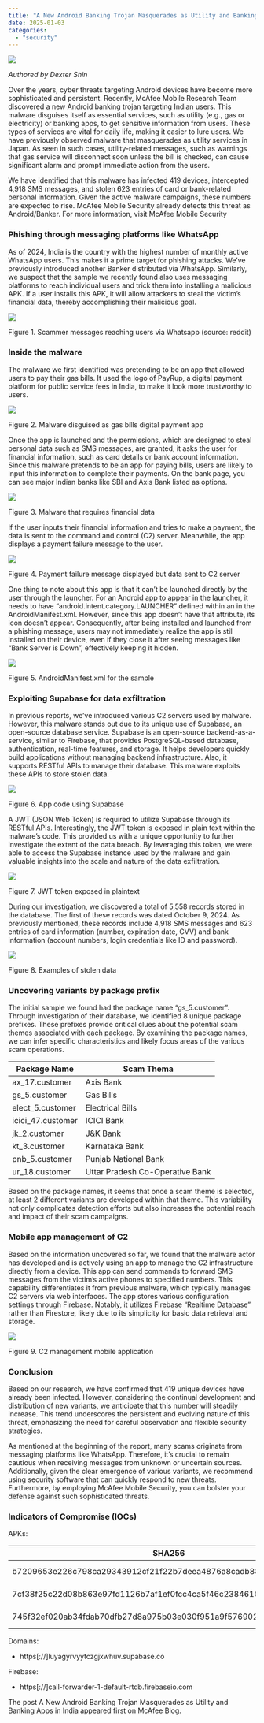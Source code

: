 ```yaml
---
title: "A New Android Banking Trojan Masquerades as Utility and Banking Apps in India"
date: 2025-01-03
categories: 
  - "security"
---
```


![](https://www.mcafee.com/blogs/wp-content/uploads/2023/06/300x200_Blog_030624.png)

_Authored by Dexter Shin_

Over the years, cyber threats targeting Android devices have become more sophisticated and persistent. Recently, McAfee Mobile Research Team discovered a new Android banking trojan targeting Indian users. This malware disguises itself as essential services, such as utility (e.g., gas or electricity) or banking apps, to get sensitive information from users. These types of services are vital for daily life, making it easier to lure users. We have previously observed malware that masquerades as utility services in Japan. As seen in such cases, utility-related messages, such as warnings that gas service will disconnect soon unless the bill is checked, can cause significant alarm and prompt immediate action from the users.

We have identified that this malware has infected 419 devices, intercepted 4,918 SMS messages, and stolen 623 entries of card or bank-related personal information. Given the active malware campaigns, these numbers are expected to rise. McAfee Mobile Security already detects this threat as Android/Banker. For more information, visit McAfee Mobile Security

### **Phishing through messaging platforms like WhatsApp**

As of 2024, India is the country with the highest number of monthly active WhatsApp users. This makes it a prime target for phishing attacks. We’ve previously introduced another Banker distributed via WhatsApp. Similarly, we suspect that the sample we recently found also uses messaging platforms to reach individual users and trick them into installing a malicious APK. If a user installs this APK, it will allow attackers to steal the victim’s financial data, thereby accomplishing their malicious goal.

![](https://www.mcafee.com/blogs/wp-content/uploads/2024/12/figure-1.jpg)

Figure 1. Scammer messages reaching users via Whatsapp (source: reddit)

### **Inside the malware**

The malware we first identified was pretending to be an app that allowed users to pay their gas bills. It used the logo of PayRup, a digital payment platform for public service fees in India, to make it look more trustworthy to users.

![](https://www.mcafee.com/blogs/wp-content/uploads/2024/12/figure-2.png)

Figure 2. Malware disguised as gas bills digital payment app

Once the app is launched and the permissions, which are designed to steal personal data such as SMS messages, are granted, it asks the user for financial information, such as card details or bank account information. Since this malware pretends to be an app for paying bills, users are likely to input this information to complete their payments. On the bank page, you can see major Indian banks like SBI and Axis Bank listed as options.

![](https://www.mcafee.com/blogs/wp-content/uploads/2024/12/figure-3.png)

Figure 3. Malware that requires financial data

If the user inputs their financial information and tries to make a payment, the data is sent to the command and control (C2) server. Meanwhile, the app displays a payment failure message to the user.

![](https://www.mcafee.com/blogs/wp-content/uploads/2024/12/figure-4.png)

Figure 4. Payment failure message displayed but data sent to C2 server

One thing to note about this app is that it can’t be launched directly by the user through the launcher. For an Android app to appear in the launcher, it needs to have “android.intent.category.LAUNCHER” defined within an <intent-filter> in the AndroidManifest.xml. However, since this app doesn’t have that attribute, its icon doesn’t appear. Consequently, after being installed and launched from a phishing message, users may not immediately realize the app is still installed on their device, even if they close it after seeing messages like “Bank Server is Down”, effectively keeping it hidden.

![](https://www.mcafee.com/blogs/wp-content/uploads/2024/12/figure-5.png)

Figure 5. AndroidManifest.xml for the sample

### **Exploiting Supabase for data exfiltration**

In previous reports, we’ve introduced various C2 servers used by malware. However, this malware stands out due to its unique use of Supabase, an open-source database service. Supabase is an open-source backend-as-a-service, similar to Firebase, that provides PostgreSQL-based database, authentication, real-time features, and storage. It helps developers quickly build applications without managing backend infrastructure. Also, it supports RESTful APIs to manage their database. This malware exploits these APIs to store stolen data.

![](https://www.mcafee.com/blogs/wp-content/uploads/2024/12/figure-6.png)

Figure 6. App code using Supabase

A JWT (JSON Web Token) is required to utilize Supabase through its RESTful APIs. Interestingly, the JWT token is exposed in plain text within the malware’s code. This provided us with a unique opportunity to further investigate the extent of the data breach. By leveraging this token, we were able to access the Supabase instance used by the malware and gain valuable insights into the scale and nature of the data exfiltration.

![](https://www.mcafee.com/blogs/wp-content/uploads/2024/12/figure-7.png)

Figure 7. JWT token exposed in plaintext

During our investigation, we discovered a total of 5,558 records stored in the database. The first of these records was dated October 9, 2024. As previously mentioned, these records include 4,918 SMS messages and 623 entries of card information (number, expiration date, CVV) and bank information (account numbers, login credentials like ID and password).

![](https://www.mcafee.com/blogs/wp-content/uploads/2024/12/figure-8.png)

Figure 8. Examples of stolen data

### **Uncovering variants by package prefix**

The initial sample we found had the package name “gs\_5.customer”. Through investigation of their database, we identified 8 unique package prefixes. These prefixes provide critical clues about the potential scam themes associated with each package. By examining the package names, we can infer specific characteristics and likely focus areas of the various scam operations.

| Package Name | Scam Thema |
| --- | --- |
| ax\_17.customer | Axis Bank |
| gs\_5.customer | Gas Bills |
| elect\_5.customer | Electrical Bills |
| icici\_47.customer | ICICI Bank |
| jk\_2.customer | J&K Bank |
| kt\_3.customer | Karnataka Bank |
| pnb\_5.customer | Punjab National Bank |
| ur\_18.customer | Uttar Pradesh Co-Operative Bank |

Based on the package names, it seems that once a scam theme is selected, at least 2 different variants are developed within that theme. This variability not only complicates detection efforts but also increases the potential reach and impact of their scam campaigns.

### **Mobile app management of C2**

Based on the information uncovered so far, we found that the malware actor has developed and is actively using an app to manage the C2 infrastructure directly from a device. This app can send commands to forward SMS messages from the victim’s active phones to specified numbers. This capability differentiates it from previous malware, which typically manages C2 servers via web interfaces. The app stores various configuration settings through Firebase. Notably, it utilizes Firebase “Realtime Database” rather than Firestore, likely due to its simplicity for basic data retrieval and storage.

![](https://www.mcafee.com/blogs/wp-content/uploads/2024/12/figure-9.png)

Figure 9. C2 management mobile application

### **Conclusion**

Based on our research, we have confirmed that 419 unique devices have already been infected. However, considering the continual development and distribution of new variants, we anticipate that this number will steadily increase. This trend underscores the persistent and evolving nature of this threat, emphasizing the need for careful observation and flexible security strategies.

As mentioned at the beginning of the report, many scams originate from messaging platforms like WhatsApp. Therefore, it’s crucial to remain cautious when receiving messages from unknown or uncertain sources. Additionally, given the clear emergence of various variants, we recommend using security software that can quickly respond to new threats. Furthermore, by employing McAfee Mobile Security, you can bolster your defense against such sophisticated threats.

### **Indicators of Compromise (IOCs)**

APKs:

| SHA256 | Package Name | App Name |
| --- | --- | --- |
| b7209653e226c798ca29343912cf21f22b7deea4876a8cadb88803541988e941 | gs\_5.customer | Gas Bill Update |
| 7cf38f25c22d08b863e97fd1126b7af1ef0fcc4ca5f46c2384610267c5e61e99 | ax\_17.customer | Client Application |
| 745f32ef020ab34fdab70dfb27d8a975b03e030f951a9f57690200ce134922b8 | ax\_17.number | Controller Application |

Domains:

- https\[://\]luyagyrvyytczgjxwhuv.supabase.co

Firebase:

- https\[://\]call-forwarder-1-default-rtdb.firebaseio.com

The post A New Android Banking Trojan Masquerades as Utility and Banking Apps in India appeared first on McAfee Blog.
